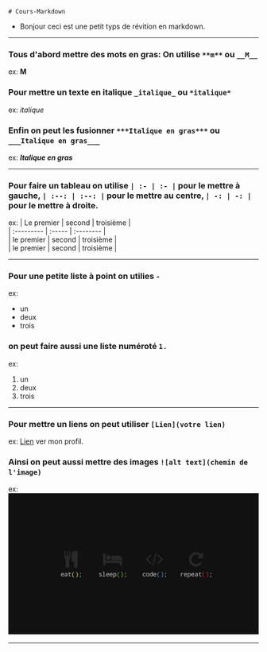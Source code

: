     # Cours-Markdown
- Bonjour ceci est une petit typs de révition en markdown.
___

### Tous d'abord mettre des mots en gras: On utilise `**m**` ou `__M__`
ex: **M**   

### Pour mettre un texte en italique `_italique_` ou `*italique*`
ex: _italique_

### Enfin on peut les fusionner `***Italique en gras***` ou `___Italique en gras___`
ex: ***Italique en gras***
___
### Pour faire un tableau on utilise `| :- | :- |` pour le mettre à gauche, `| :--: | :--: |` pour le mettre au centre, `| -: | -: |` pour le mettre à droite.
ex:
| Le premier | second | troisième |  
| :--------- | :----- | :-------- |  
| le premier | second | troisième |  
| le premier | second | troisième |     
___
### Pour une petite liste à point on utilies `-`    
ex: 
- un 
- deux 
- trois
### on peut faire aussi une liste numéroté `1.`
ex:
1. un 
2. deux 
3. trois
___ 
### Pour mettre un liens on peut utiliser `[Lien](votre lien)`
ex: [Lien](https://github.com/Laborde-Guillemin) ver mon profil.  

### Ainsi on peut aussi mettre des images `![alt text](chemin de l'image)`

ex: ![alt text](imageCours.jpg)
___
